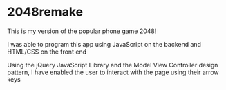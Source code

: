 # 2048remake
This is my version of the popular phone game 2048! 

I was able to program this app using JavaScript on the backend and HTML/CSS on the front end

Using the jQuery JavaScript Library and the Model View Controller design pattern, I have enabled the user to interact with the page using their arrow keys
